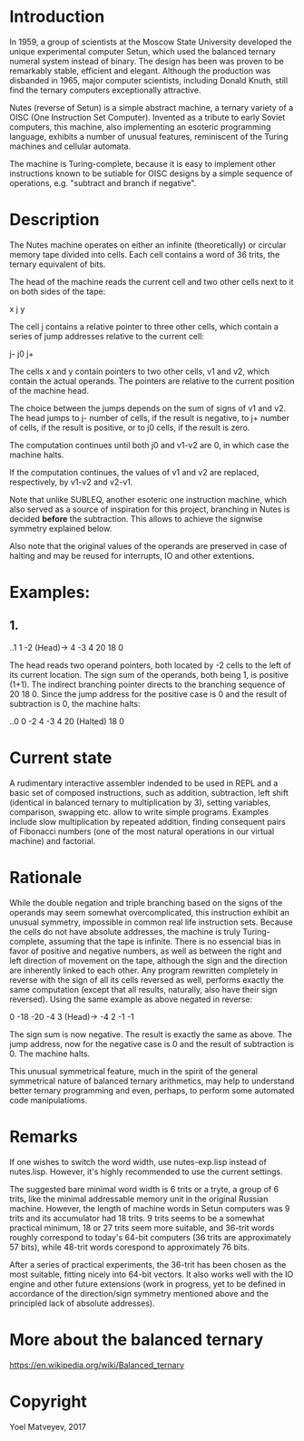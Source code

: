 # Introduction

In 1959, a group of scientists at the Moscow State University developed the unique experimental computer Setun, which used the balanced ternary numeral system instead of binary. The design has been was proven to be remarkably stable, efficient and elegant. Although the production was disbanded in 1965, major computer scientists, including Donald Knuth, still find the ternary computers exceptionally attractive.

Nutes (reverse of Setun) is a simple abstract machine, a ternary variety of a OISC (One Instruction Set Computer). Invented as a tribute to early Soviet computers,  this machine, also implementing an esoteric programming language, exhibits a number of unusual features, reminiscent of the Turing machines and cellular automata.

The machine is Turing-complete, because it is easy to implement other instructions known to be sutiable for OISC designs by a simple sequence of operations, e.g. "subtract and branch if negative".

# Description

The Nutes machine operates on either an infinite (theoretically) or circular memory tape divided into cells. Each cell contains a word of 36 trits, the ternary equivalent of bits.

The head of the machine reads the current cell and two other cells next to it on both sides of the tape:

x j y

The cell j contains a relative pointer to three other cells, which contain a series of jump addresses relative to the current cell:

j- j0 j+

The cells x and y contain pointers to two other cells, v1 and v2, which contain the actual operands. The pointers are relative to the current position of the machine head.

The choice between the jumps depends on the sum of signs of v1 and v2. The head jumps to j- number of cells, if the result is negative, to j+ number of cells, if the result is positive, or to j0 cells, if the result is zero. 

The computation continues until both j0 and v1-v2 are 0, in which case the machine halts.

If the computation continues, the values of v1 and v2 are replaced, respectively, by v1-v2 and v2-v1.

Note that unlike SUBLEQ, another esoteric one instruction machine, which also served as a source of inspiration for this project, branching in Nutes is decided **before** the subtraction. This allows to achieve the signwise symmetry explained below. 

Also note that the original values of the operands are preserved in case of halting and may be reused for interrupts, IO and other extentions.

# Examples:

## 1. 

..1 1 -2 (Head)-> 4 -3 4 20 18 0

The head reads two operand pointers, both located by -2 cells to the left of its current location. The sign sum of the operands, both being 1, is positive (1+1). The indirect branching pointer directs to the branching sequence of 20 18 0. Since the jump address for the positive case is 0 and the result of subtraction is 0, the machine halts:

..0 0 -2 4 -3 4 20 (Halted) 18 0

# Current state

A rudimentary interactive assembler indended to be used in REPL and a basic set of composed instructions, such as addition, subtraction, left shift (identical in balanced ternary to multiplication by 3), setting variables, comparison, swapping etc. allow to write simple programs. Examples include slow multiplication by repeated addition, finding consequent pairs of Fibonacci numbers (one of the most natural operations in our virtual machine) and factorial.

# Rationale

While the double negation and triple branching based on the signs of the operands may seem somewhat overcomplicated, this instruction exhibit an unusual symmetry, impossible in common real life instruction sets. Because the cells do not have absolute addresses, the machine is truly Turing-complete, assuming that the tape is infinite. There is no essencial bias in favor of positive and negative numbers, as well as between the right and left direction of movement on the tape, although the sign and the direction are inherently linked to each other. Any program rewritten completely in reverse with the sign of all its cells reversed as well, performs exactly the same computation (except that all results, naturally, also have their sign reversed). Using the same example as above negated in reverse:

0 -18 -20 -4 3 (Head)-> -4 2 -1 -1

The sign sum is now negative. The result is exactly the same as above. The jump address, now for the negative case is 0 and the result of subtraction is 0. The machine halts.  

This unusual symmetrical feature, much in the spirit of the general symmetrical nature of balanced ternary arithmetics, may help to understand better ternary programming and even, perhaps, to perform some automated code manipulatioms.

# Remarks

If one wishes to switch the word width, use nutes-exp.lisp instead of nutes.lisp. However, it's highly recommended to use the current settings.

The suggested bare minimal word width is 6 trits or a tryte, a group of 6 trits, like the minimal addressable memory unit in the original Russian machine. However, the length of machine words in Setun computers was 9 trits and its accumulator had 18 trits. 9 trits seems to be a somewhat practical minimum, 18 or 27 trits seem more suitable, and 36-trit words roughly correspond to today's 64-bit computers (36 trits are approximately 57 bits), while 48-trit words corespond to approximately 76 bits.

After a series of practical experiments, the 36-trit has been chosen as the most suitable, fitting nicely into 64-bit vectors. It also works well with the IO engine and other future extensions (work in progress, yet to be defined in accordance of the direction/sign symmetry mentioned above and the principled lack of absolute addresses). 

# More about the balanced ternary

https://en.wikipedia.org/wiki/Balanced_ternary

# Copyright

Yoel Matveyev, 2017
